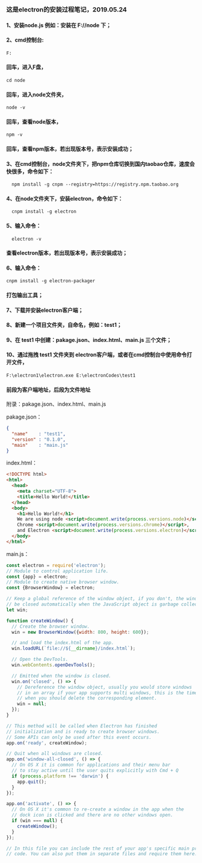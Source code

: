 ### 这是electron的安装过程笔记，2019.05.24
#### 1、安装node.js     例如：安装在 F://node 下；
#### 2、cmd控制台:     
    F: 
#### 回车，进入F盘，
    cd node
#### 回车，进入node文件夹，
    node -v
#### 回车，查看node版本，
    npm -v
#### 回车，查看npm版本，若出现版本号，表示安装成功；
#### 3、在cmd控制台，node文件夹下，把npm仓库切换到国内taobao仓库，速度会快很多，命令如下：
      npm install -g cnpm --registry=https://registry.npm.taobao.org
#### 4、在node文件夹下，安装electron，命令如下：
      cnpm install -g electron
#### 5、输入命令：
      electron -v
#### 查看electron版本，若出现版本号，表示安装成功；
#### 6、输入命令：
    cnpm install -g electron-packager
#### 打包输出工具；
#### 7、下载并安装electron客户端；
#### 8、新建一个项目文件夹，自命名，例如：test1；
#### 9、在 test1 中创建：pakage.json、index.html、main.js 三个文件；
#### 10、通过拖拽 test1 文件夹到 electron客户端，或者在cmd控制台中使用命令打开文件，
    F:\electron1\electron.exe E:\electronCodes\test1
#### 前段为客户端地址，后段为文件地址

附录：pakage.json、index.html、main.js

pakage.json：
```json
{
  "name"    : "test1",
  "version" : "0.1.0",
  "main"    : "main.js"
}
```

index.html：
```html
<!DOCTYPE html>
<html>
  <head>
    <meta charset="UTF-8">
    <title>Hello World!</title>
  </head>
  <body>
    <h1>Hello World!</h1>
    We are using node <script>document.write(process.versions.node)</script>,
    Chrome <script>document.write(process.versions.chrome)</script>,
    and Electron <script>document.write(process.versions.electron)</script>.
  </body>
</html>
```

main.js：
```js
const electron = require('electron');
// Module to control application life.
const {app} = electron;
// Module to create native browser window.
const {BrowserWindow} = electron;

// Keep a global reference of the window object, if you don't, the window will
// be closed automatically when the JavaScript object is garbage collected.
let win;

function createWindow() {
  // Create the browser window.
  win = new BrowserWindow({width: 800, height: 600});

  // and load the index.html of the app.
  win.loadURL(`file://${__dirname}/index.html`);

  // Open the DevTools.
  win.webContents.openDevTools();

  // Emitted when the window is closed.
  win.on('closed', () => {
    // Dereference the window object, usually you would store windows
    // in an array if your app supports multi windows, this is the time
    // when you should delete the corresponding element.
    win = null;
  });
}

// This method will be called when Electron has finished
// initialization and is ready to create browser windows.
// Some APIs can only be used after this event occurs.
app.on('ready', createWindow);

// Quit when all windows are closed.
app.on('window-all-closed', () => {
  // On OS X it is common for applications and their menu bar
  // to stay active until the user quits explicitly with Cmd + Q
  if (process.platform !== 'darwin') {
    app.quit();
  }
});

app.on('activate', () => {
  // On OS X it's common to re-create a window in the app when the
  // dock icon is clicked and there are no other windows open.
  if (win === null) {
    createWindow();
  }
});

// In this file you can include the rest of your app's specific main process
// code. You can also put them in separate files and require them here.
```
